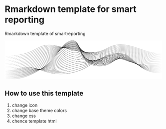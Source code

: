 # Rmarkdown template for smart reporting
 Rmarkdown template of smartreporting

![alt text](img/hero.png)

## How to use this template

1. change icon
2. change base theme colors
3. change css
4. chence template html
